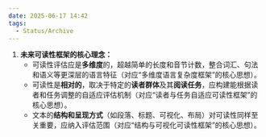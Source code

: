 ```yaml
---
date: 2025-06-17 14:42
tags:
  - Status/Archive
---
```


1. **未来可读性框架的核心理念：**
   - 可读性评估应是**多维度**的，超越简单的长度和音节计数，整合词汇、句法和语义等更深层的语言特征（对应“多维度语言复杂度框架”的核心思想）。
   - 可读性是**相对的**，取决于特定的**读者群体**及其**阅读任务**，应构建能根据读者和任务调整的自适应评估机制（对应“读者与任务自适应可读性框架”的核心思想）。
   - 文本的**结构和呈现方式**（如段落、标题、可视化、布局）对可读性同样至关重要，应纳入评估范围（对应“结构与可视化可读性框架”的核心思想）。
